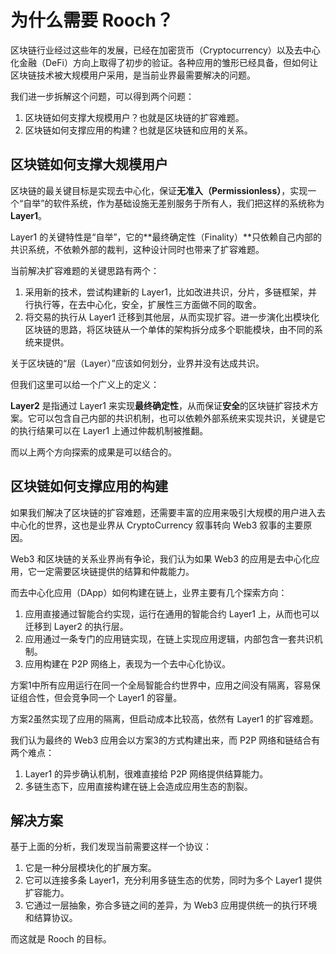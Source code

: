 # 为什么需要 Rooch？

区块链行业经过这些年的发展，已经在加密货币（Cryptocurrency）以及去中心化金融（DeFi）方向上取得了初步的验证。各种应用的雏形已经具备，但如何让区块链技术被大规模用户采用，是当前业界最需要解决的问题。

我们进一步拆解这个问题，可以得到两个问题：

1. 区块链如何支撑大规模用户？也就是区块链的扩容难题。
2. 区块链如何支撑应用的构建？也就是区块链和应用的关系。

## 区块链如何支撑大规模用户

区块链的最关键目标是实现去中心化，保证**无准入（Permissionless）**，实现一个“自举”的软件系统，作为基础设施无差别服务于所有人，我们把这样的系统称为 **Layer1**。

Layer1 的关键特性是“自举”，它的**最终确定性（Finality）**只依赖自己内部的共识系统，不依赖外部的裁判，这种设计同时也带来了扩容难题。

当前解决扩容难题的关键思路有两个：

1. 采用新的技术，尝试构建新的 Layer1，比如改进共识，分片，多链框架，并行执行等，在去中心化，安全，扩展性三方面做不同的取舍。
2. 将交易的执行从 Layer1 迁移到其他层，从而实现扩容。进一步演化出模块化区块链的思路，将区块链从一个单体的架构拆分成多个职能模块，由不同的系统来提供。

关于区块链的“层（Layer）”应该如何划分，业界并没有达成共识。

但我们这里可以给一个广义上的定义：

**Layer2** 是指通过 Layer1 来实现**最终确定性**，从而保证**安全**的区块链扩容技术方案。它可以包含自己内部的共识机制，也可以依赖外部系统来实现共识，关键是它的执行结果可以在 Layer1 上通过仲裁机制被推翻。

而以上两个方向探索的成果是可以结合的。

## 区块链如何支撑应用的构建

如果我们解决了区块链的扩容难题，还需要丰富的应用来吸引大规模的用户进入去中心化的世界，这也是业界从 CryptoCurrency 叙事转向 Web3 叙事的主要原因。

Web3 和区块链的关系业界尚有争论，我们认为如果 Web3 的应用是去中心化应用，它一定需要区块链提供的结算和仲裁能力。

而去中心化应用（DApp）如何构建在链上，业界主要有几个探索方向：

1. 应用直接通过智能合约实现，运行在通用的智能合约 Layer1 上，从而也可以迁移到 Layer2 的执行层。
2. 应用通过一条专门的应用链实现，在链上实现应用逻辑，内部包含一套共识机制。
3. 应用构建在 P2P 网络上，表现为一个去中心化协议。

方案1中所有应用运行在同一个全局智能合约世界中，应用之间没有隔离，容易保证组合性，但会竞争同一个 Layer1 的容量。

方案2虽然实现了应用的隔离，但启动成本比较高，依然有 Layer1 的扩容难题。

我们认为最终的 Web3 应用会以方案3的方式构建出来，而 P2P 网络和链结合有两个难点：

1. Layer1 的异步确认机制，很难直接给 P2P 网络提供结算能力。
2. 多链生态下，应用直接构建在链上会造成应用生态的割裂。

## 解决方案

基于上面的分析，我们发现当前需要这样一个协议：

1. 它是一种分层模块化的扩展方案。
2. 它可以连接多条 Layer1，充分利用多链生态的优势，同时为多个 Layer1 提供扩容能力。
3. 它通过一层抽象，弥合多链之间的差异，为 Web3 应用提供统一的执行环境和结算协议。

而这就是 Rooch 的目标。

